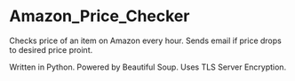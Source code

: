 # Amazon_Price_Checker
Checks price of an item on Amazon every hour. Sends email if price drops to desired price proint. 

Written in Python. Powered by Beautiful Soup. Uses TLS Server Encryption.
